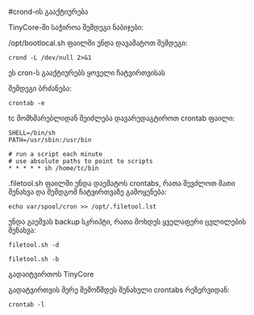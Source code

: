 #crond-ის გააქტიურება

  TinyCore-ში საჭიროა შემდეგი ნაბიჯები:

/opt/bootlocal.sh ფაილში უნდა დავამატოთ შემდეგი:

```
crond -L /dev/null 2>&1
```

ეს cron-ს გააქტიურებს ყოველი ჩატვირთვისას

შემდეგი ბრძანება:

```
crontab -e 
```
tc მომხმარებლიდან შეიძლება დავარედაგტიროთ  crontab ფაილი:

``` 
SHELL=/bin/sh
PATH=/usr/sbin:/usr/bin

# run a script each minute
# use absolute paths to point to scripts
* * * * * sh /home/tc/bin 

```

.filetool.sh ფაილში უნდა დაემატოს crontabs, რათა შევძლოთ მათი შენახვა და შემდგომ ჩატვირთვაზე გამოყენება:

```
echo var/spool/cron >> /opt/.filetool.lst
```

უნდა გაეშვას backup სკრიპტი, რათა მოხდეს ყველაფერი ცვლილების შენახვა:
```
filetool.sh -d
```
```
filetool.sh -b
```

გადაიტვირთოს TinyCore

გადატვირთვის მერე შემოწმდეს შენახული crontabs რეზერვიდან:

```
crontab -l
```